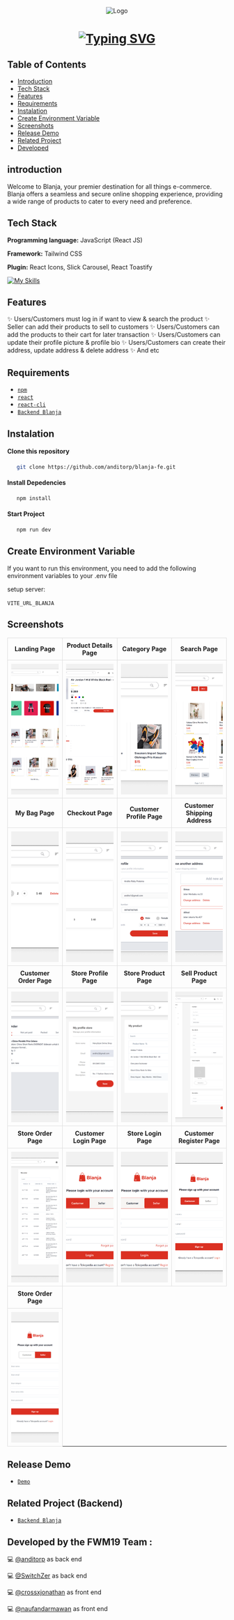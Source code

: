 <p align="center">
  <img src="./public/logo-readme.png" alt="Logo">
</p>

<h1 align="center">
  <a href="https://git.io/typing-svg"><img src="https://readme-typing-svg.demolab.com?font=Fira+Code&pause=1000&color=DB3022&random=false&width=435&lines=Blanja+Front+End+Application" alt="Typing SVG" /></a>
</h1>

## Table of Contents

- [Introduction](#introduction)
- [Tech Stack](#Tech-Stack)
- [Features](#features)
- [Requirements](#requirements)
- [Instalation](#instalation)
- [Create Environment Variable](#create-environment-variable)
- [Screenshots](#screenshots)
- [Release Demo](#demo)
- [Related Project](#related-project-backend)
- [Developed](#Developed-by-the-FWM19-Team)



## introduction

Welcome to Blanja, your premier destination for all things e-commerce. Blanja offers a seamless and secure online shopping experience, providing a wide range of products to cater to every need and preference.



## Tech Stack

**Programming language:** JavaScript (React JS)

**Framework:** Tailwind CSS

**Plugin:** React Icons, Slick Carousel, React Toastify

[![My Skills](https://skillicons.dev/icons?i=js,html,css,react,npm,redux,tailwind,vscode,vite)](https://skillicons.dev)



## Features

✨ Users/Customers must log in if want to view & search the product
✨ Seller can add their products to sell to customers
✨ Users/Customers can add the products to their cart for later transaction
✨ Users/Customers can update their profile picture & profile bio
✨ Users/Customers can create their address, update address & delete address
✨ And etc



## Requirements

- [`npm`](https://www.npmjs.com/get-npm)
- [`react`](https://react.dev/learn/start-a-new-react-project)
- [`react-cli`](https://create-react-app.dev/docs/getting-started)
- [`Backend Blanja`](https://github.com/anditorp/blanja-be/tree/master)



## Instalation

#### Clone this repository

```bash
   git clone https://github.com/anditorp/blanja-fe.git
```

#### Install Depedencies

```bash
   npm install
```

#### Start Project

```bash
   npm run dev
```



## Create Environment Variable

If you want to run this environment, you need to add the following environment variables to your .env file

setup server: 

`VITE_URL_BLANJA`


## Screenshots

<table style="width: 100%; border-collapse: collapse;">
  <colgroup>
    <col style="width: 25%;">
    <col style="width: 25%;">
    <col style="width: 25%;">
    <col style="width: 25%;">
  </colgroup>
  <tr>
    <th style="padding: 8px; text-align: center; border: 1px solid #ddd;">Landing Page</th>
    <th style="padding: 8px; text-align: center; border: 1px solid #ddd;">Product Details Page</th>
    <th style="padding: 8px; text-align: center; border: 1px solid #ddd;">Category Page</th>
    <th style="padding: 8px; text-align: center; border: 1px solid #ddd;">Search Page</th>
  </tr>
  <tr>
    <td style="padding: 8px; text-align: left; border: 1px solid #ddd;">
      <div style="width: 100%; height: 300px; overflow: hidden;">
        <img src="./public/screenshots/screenshot-13.png" alt="Screenshot 1" style="width: 100%; height: 100%; object-fit: cover; object-position: top;">
      </div>
    </td>
    <td style="padding: 8px; text-align: left; border: 1px solid #ddd;">
      <div style="width: 100%; height: 300px; overflow: hidden;">
        <img src="./public/screenshots/screenshot-1.png" alt="Screenshot 2" style="width: 100%; height: 100%; object-fit: cover; object-position: top;">
      </div>
    </td>
    <td style="padding: 8px; text-align: left; border: 1px solid #ddd;">
      <div style="width: 100%; height: 300px; overflow: hidden;">
        <img src="./public/screenshots/screenshot-2.png" alt="Screenshot 3" style="width: 100%; height: 100%; object-fit: cover; object-position: top;">
      </div>
    </td>
    <td style="padding: 8px; text-align: left; border: 1px solid #ddd;">
      <div style="width: 100%; height: 300px; overflow: hidden;">
        <img src="./public/screenshots/screenshot-12.png" alt="Screenshot 4" style="width: 100%; height: 100%; object-fit: cover; object-position: top;">
      </div>
    </td>
  </tr>
  <tr>
    <th style="padding: 8px; text-align: center; border: 1px solid #ddd;">My Bag Page</th>
    <th style="padding: 8px; text-align: center; border: 1px solid #ddd;">Checkout Page</th>
    <th style="padding: 8px; text-align: center; border: 1px solid #ddd;">Customer Profile Page</th>
    <th style="padding: 8px; text-align: center; border: 1px solid #ddd;">Customer Shipping Address</th>
  </tr>
 <tr>
    <td style="padding: 8px; text-align: left; border: 1px solid #ddd;">
      <div style="width: 100%; height: 300px; overflow: hidden;">
        <img src="./public/screenshots/screenshot-3.png" alt="Screenshot 5" style="width: 100%; height: 100%; object-fit: cover; object-position: top;">
      </div>
    </td>
    <td style="padding: 8px; text-align: left; border: 1px solid #ddd;">
      <div style="width: 100%; height: 300px; overflow: hidden;">
        <img src="./public/screenshots/screenshot-4.png" alt="Screenshot 6" style="width: 100%; height: 100%; object-fit: cover; object-position: top;">
      </div>
    </td>
    <td style="padding: 8px; text-align: left; border: 1px solid #ddd;">
      <div style="width: 100%; height: 300px; overflow: hidden;">
        <img src="./public/screenshots/screenshot-11.png" alt="Screenshot 7" style="width: 100%; height: 100%; object-fit: cover; object-position: top;">
      </div>
    </td>
    <td style="padding: 8px; text-align: left; border: 1px solid #ddd;">
      <div style="width: 100%; height: 300px; overflow: hidden;">
        <img src="./public/screenshots/screenshot-5.png" alt="Screenshot 8" style="width: 100%; height: 100%; object-fit: cover; object-position: top;">
      </div>
    </td>
  </tr>
  <tr>
    <th style="padding: 8px; text-align: center; border: 1px solid #ddd;">Customer Order Page</th>
    <th style="padding: 8px; text-align: center; border: 1px solid #ddd;">Store Profile Page</th>
    <th style="padding: 8px; text-align: center; border: 1px solid #ddd;">Store Product Page</th>
    <th style="padding: 8px; text-align: center; border: 1px solid #ddd;">Sell Product Page</th>
  </tr>
  <tr>
    <td style="padding: 8px; text-align: left; border: 1px solid #ddd;">
      <div style="width: 100%; height: 300px; overflow: hidden;">
        <img src="./public/screenshots/screenshot-6.png" alt="Screenshot 9" style="width: 100%; height: 100%; object-fit: cover; object-position: top;">
      </div>
    </td>
    <td style="padding: 8px; text-align: left; border: 1px solid #ddd;">
      <div style="width: 100%; height: 300px; overflow: hidden;">
        <img src="./public/screenshots/screenshot-7.png" alt="Screenshot 10" style="width: 100%; height: 100%; object-fit: cover; object-position: top;">
      </div>
    </td>
    <td style="padding: 8px; text-align: left; border: 1px solid #ddd;">
      <div style="width: 100%; height: 300px; overflow: hidden;">
        <img src="./public/screenshots/screenshot-10.png" alt="Screenshot 11" style="width: 100%; height: 100%; object-fit: cover; object-position: top;">
      </div>
    </td>
    <td style="padding: 8px; text-align: left; border: 1px solid #ddd;">
      <div style="width: 100%; height: 300px; overflow: hidden;">
        <img src="./public/screenshots/screenshot-8.png" alt="Screenshot 12" style="width: 100%; height: 100%; object-fit: cover; object-position: top;">
      </div>
    </td>
  </tr>
  <tr>
    <th style="padding: 8px; text-align: center; border: 1px solid #ddd;">Store Order Page</th>
    <th style="padding: 8px; text-align: center; border: 1px solid #ddd;">Customer Login Page</th>
    <th style="padding: 8px; text-align: center; border: 1px solid #ddd;">Store Login Page</th>
    <th style="padding: 8px; text-align: center; border: 1px solid #ddd;">Customer Register Page</th>
  </tr>
  <tr>
    <td style="padding: 8px; text-align: left; border: 1px solid #ddd;">
      <div style="width: 100%; height: 300px; overflow: hidden;">
        <img src="./public/screenshots/screenshot-9.png" alt="Screenshot 13" style="width: 100%; height: 100%; object-fit: cover; object-position: top;">
      </div>
    </td>
    <td style="padding: 8px; text-align: left; border: 1px solid #ddd;">
      <div style="width: 100%; height: 300px; overflow: hidden;">
        <img src="./public/screenshots/screenshot-17.png" alt="Screenshot 14" style="width: 100%; height: 100%; object-fit: cover; object-position: top;">
      </div>
    </td>
    <td style="padding: 8px; text-align: left; border: 1px solid #ddd;">
      <div style="width: 100%; height: 300px; overflow: hidden;">
        <img src="./public/screenshots/screenshot-14.png" alt="Screenshot 15" style="width: 100%; height: 100%; object-fit: cover; object-position: top;">
      </div>
    </td>
    <td style="padding: 8px; text-align: left; border: 1px solid #ddd;">
      <div style="width: 100%; height: 300px; overflow: hidden;">
        <img src="./public/screenshots/screenshot-15.png" alt="Screenshot 16" style="width: 100%; height: 100%; object-fit: cover; object-position: top;">
      </div>
    </td>
  </tr>
  <tr>
    <th style="padding: 8px; text-align: center; border: 1px solid #ddd;">Store Order Page</th>
  </tr>
  <tr>
    <td style="padding: 8px; text-align: left; border: 1px solid #ddd;">
      <div style="width: 100%; height: 300px; overflow: hidden;">
        <img src="./public/screenshots/screenshot-16.png" alt="Screenshot 17" style="width: 100%; height: 100%; object-fit: cover; object-position: top;">
      </div>
    </td>
  </tr>
  <!-- Repeat similar rows for more screenshots -->
</table>

<!-- <div align="center">
    <img width="250" src="./public/screenshots/Login.png">   
    <img width="250" src="./public/screenshots/Homepage.png">   
</div>
<div align="center">
    <img width="250" src="./public/screenshots/CustomerProfile.png">   
    <img width="250" src="./public/screenshots/ShippingAddress.png">   
</div>
<div align="center">
    <img width="250" src="./public/screenshots/CustomerOrder.png">    
    <img width="250" src="./public/screenshots/Transaction.png">    
    <img width="250" src="./public/screenshots/Cart.png">   
</div>
<div align="center">
    <img width="250" src="./public/screenshots/Cart.png">   
</div> -->


## Release Demo
- [`Demo`](https://blanja-fe-xi.vercel.app/)


## Related Project (Backend)

- [`Backend Blanja`](https://github.com/anditorp/blanja-be.git)



## Developed by the FWM19 Team :

💻 [@anditorp](https://github.com/anditorp) as back end

💻 [@SwitchZer](https://github.com/SwitchZer) as back end

💻 [@crossxjonathan](https://github.com/crossxjonathan) as front end

💻 [@naufandarmawan](https://github.com/naufandarmawan) as front end